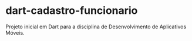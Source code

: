 # dart-cadastro-funcionario
Projeto inicial em Dart para a disciplina de Desenvolvimento de Aplicativos Móveis.
